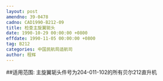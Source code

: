 ```yaml
---
layout: post
amendno: 39-0478
cadno: CAD1990-B212-09
title: 检查主旋翼轭头
date: 1990-10-29 00:00:00 +0800
effdate: 1990-11-05 00:00:00 +0800
tag: B212
categories: 中国民航局适航司
author: 程辉
---
```


##适用范围:
主旋翼轭头件号为204-011-102的所有贝尔212直升机


